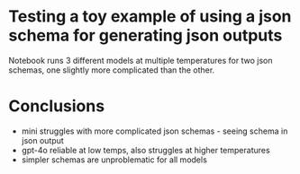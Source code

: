 # Testing a toy example of using a json schema for generating json outputs
Notebook runs 3 different models at multiple temperatures for two json schemas, one slightly more complicated than the other. 

# Conclusions

- mini struggles with more complicated json schemas - seeing schema in json output
- gpt-4o reliable at low temps, also struggles at higher temperatures
- simpler schemas are unproblematic for all models
